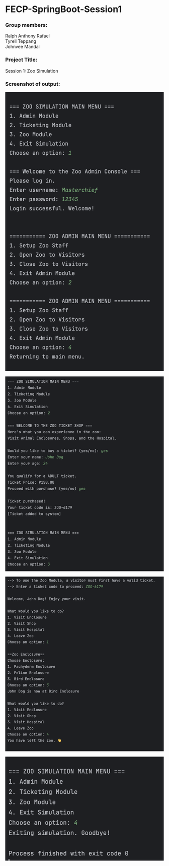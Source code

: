 # FECP-SpringBoot-Session1

### Group members: </br>
Ralph Anthony Rafael </br>
Tyrell Teppang </br>
Johnvee Mandal </br>

### Project Title: </br> 
Session 1: Zoo Simulation </br>


### Screenshot of output: </br>

![Zoo Diagram](Springboot-1.png)

![Zoo Diagram](Springboot-2.png)

![Zoo Diagram](Springboot-3.png)

![Zoo Diagram](Springboot-4.png)

